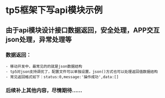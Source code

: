 # tp5框架下写api模块示例
## 由于api模块设计接口数据返回，安全处理，APP交互json处理，异常处理等
### 数据返回：
	- 移动开发中，最常见的的就是json数据结构
	- tp5对json支持调优了，配置文件可以单独设置，json()方式也可以处理返回值数据结构
	- 常见返回格式如下：status:0,message:'操作成功',data:[]
### 后续补上其他内容，尽情期待……
